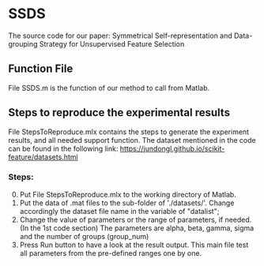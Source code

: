 # SSDS
The source code for our paper: 
Symmetrical Self-representation and Data-grouping Strategy for Unsupervised Feature Selection

## Function File
File SSDS.m is the function of our method to call from Matlab.

## Steps to reproduce the experimental results

File StepsToReproduce.mlx contains the steps to generate the experiment results, and all needed support function.
The dataset mentioned in the code can be found in the following link: https://jundongl.github.io/scikit-feature/datasets.html

### Steps:
0. Put File StepsToReproduce.mlx to the working directory of Matlab.
1. Put the data of .mat files to the sub-folder of './datasets/'. Change accordingly the dataset file name in the variable of "datalist";
2. Change the value of parameters or the range of parameters, if needed. (In the 1st code section) The parameters are alpha, beta, gamma, sigma and the number of groups (group_num)
3. Press Run button to have a look at the result output. This main file test all parameters from the pre-defined ranges one by one.
